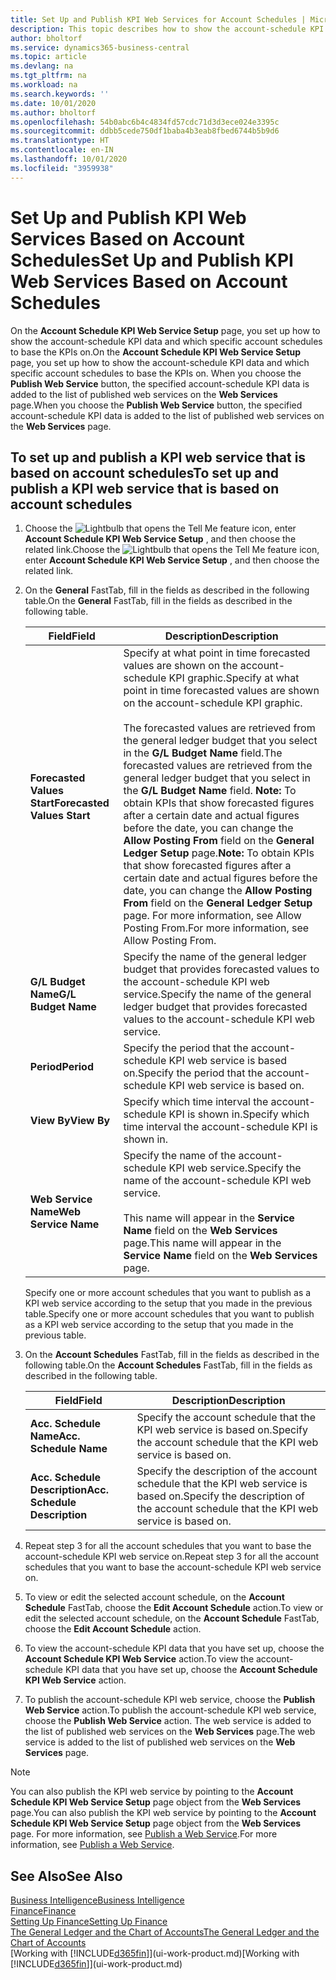 ```yaml
---
title: Set Up and Publish KPI Web Services for Account Schedules | Microsoft Docs
description: This topic describes how to show the account-schedule KPI data based on specific account schedules.
author: bholtorf
ms.service: dynamics365-business-central
ms.topic: article
ms.devlang: na
ms.tgt_pltfrm: na
ms.workload: na
ms.search.keywords: ''
ms.date: 10/01/2020
ms.author: bholtorf
ms.openlocfilehash: 54b0abc6b4c4834fd57cdc71d3d3ece024e3395c
ms.sourcegitcommit: ddbb5cede750df1baba4b3eab8fbed6744b5b9d6
ms.translationtype: HT
ms.contentlocale: en-IN
ms.lasthandoff: 10/01/2020
ms.locfileid: "3959938"
---
```

# <a name="set-up-and-publish-kpi-web-services-based-on-account-schedules"></a><span data-ttu-id="2e5cb-103">Set Up and Publish KPI Web Services Based on Account Schedules</span><span class="sxs-lookup"><span data-stu-id="2e5cb-103">Set Up and Publish KPI Web Services Based on Account Schedules</span></span>
<span data-ttu-id="2e5cb-104">On the **Account Schedule KPI Web Service Setup** page, you set up how to show the account-schedule KPI data and which specific account schedules to base the KPIs on.</span><span class="sxs-lookup"><span data-stu-id="2e5cb-104">On the **Account Schedule KPI Web Service Setup** page, you set up how to show the account-schedule KPI data and which specific account schedules to base the KPIs on.</span></span> <span data-ttu-id="2e5cb-105">When you choose the **Publish Web Service** button, the specified account-schedule KPI data is added to the list of published web services on the **Web Services** page.</span><span class="sxs-lookup"><span data-stu-id="2e5cb-105">When you choose the **Publish Web Service** button, the specified account-schedule KPI data is added to the list of published web services on the **Web Services** page.</span></span>  

## <a name="to-set-up-and-publish-a-kpi-web-service-that-is-based-on-account-schedules"></a><span data-ttu-id="2e5cb-106">To set up and publish a KPI web service that is based on account schedules</span><span class="sxs-lookup"><span data-stu-id="2e5cb-106">To set up and publish a KPI web service that is based on account schedules</span></span>  
1.  <span data-ttu-id="2e5cb-107">Choose the ![Lightbulb that opens the Tell Me feature](media/ui-search/search_small.png "Tell me what you want to do") icon, enter **Account Schedule KPI Web Service Setup** , and then choose the related link.</span><span class="sxs-lookup"><span data-stu-id="2e5cb-107">Choose the ![Lightbulb that opens the Tell Me feature](media/ui-search/search_small.png "Tell me what you want to do") icon, enter **Account Schedule KPI Web Service Setup** , and then choose the related link.</span></span>  
2.  <span data-ttu-id="2e5cb-108">On the **General** FastTab, fill in the fields as described in the following table.</span><span class="sxs-lookup"><span data-stu-id="2e5cb-108">On the **General** FastTab, fill in the fields as described in the following table.</span></span>  

    |<span data-ttu-id="2e5cb-109">Field</span><span class="sxs-lookup"><span data-stu-id="2e5cb-109">Field</span></span>|<span data-ttu-id="2e5cb-110">Description</span><span class="sxs-lookup"><span data-stu-id="2e5cb-110">Description</span></span>|  
    |---------------------------------|---------------------------------------|  
    |<span data-ttu-id="2e5cb-111">**Forecasted Values Start**</span><span class="sxs-lookup"><span data-stu-id="2e5cb-111">**Forecasted Values Start**</span></span>|<span data-ttu-id="2e5cb-112">Specify at what point in time forecasted values are shown on the account-schedule KPI graphic.</span><span class="sxs-lookup"><span data-stu-id="2e5cb-112">Specify at what point in time forecasted values are shown on the account-schedule KPI graphic.</span></span><br /><br /> <span data-ttu-id="2e5cb-113">The forecasted values are retrieved from the general ledger budget that you select in the **G/L Budget Name** field.</span><span class="sxs-lookup"><span data-stu-id="2e5cb-113">The forecasted values are retrieved from the general ledger budget that you select in the **G/L Budget Name** field.</span></span> <span data-ttu-id="2e5cb-114">**Note:**  To obtain KPIs that show forecasted figures after a certain date and actual figures before the date, you can change the **Allow Posting From** field on the **General Ledger Setup** page.</span><span class="sxs-lookup"><span data-stu-id="2e5cb-114">**Note:**  To obtain KPIs that show forecasted figures after a certain date and actual figures before the date, you can change the **Allow Posting From** field on the **General Ledger Setup** page.</span></span> <span data-ttu-id="2e5cb-115">For more information, see Allow Posting From.</span><span class="sxs-lookup"><span data-stu-id="2e5cb-115">For more information, see Allow Posting From.</span></span>|  
    |<span data-ttu-id="2e5cb-116">**G/L Budget Name**</span><span class="sxs-lookup"><span data-stu-id="2e5cb-116">**G/L Budget Name**</span></span>|<span data-ttu-id="2e5cb-117">Specify the name of the general ledger budget that provides forecasted values to the account-schedule KPI web service.</span><span class="sxs-lookup"><span data-stu-id="2e5cb-117">Specify the name of the general ledger budget that provides forecasted values to the account-schedule KPI web service.</span></span>|  
    |<span data-ttu-id="2e5cb-118">**Period**</span><span class="sxs-lookup"><span data-stu-id="2e5cb-118">**Period**</span></span>|<span data-ttu-id="2e5cb-119">Specify the period that the account-schedule KPI web service is based on.</span><span class="sxs-lookup"><span data-stu-id="2e5cb-119">Specify the period that the account-schedule KPI web service is based on.</span></span>|  
    |<span data-ttu-id="2e5cb-120">**View By**</span><span class="sxs-lookup"><span data-stu-id="2e5cb-120">**View By**</span></span>|<span data-ttu-id="2e5cb-121">Specify which time interval the account-schedule KPI is shown in.</span><span class="sxs-lookup"><span data-stu-id="2e5cb-121">Specify which time interval the account-schedule KPI is shown in.</span></span>|  
    |<span data-ttu-id="2e5cb-122">**Web Service Name**</span><span class="sxs-lookup"><span data-stu-id="2e5cb-122">**Web Service Name**</span></span>|<span data-ttu-id="2e5cb-123">Specify the name of the account-schedule KPI web service.</span><span class="sxs-lookup"><span data-stu-id="2e5cb-123">Specify the name of the account-schedule KPI web service.</span></span><br /><br /> <span data-ttu-id="2e5cb-124">This name will appear in the **Service Name** field on the **Web Services** page.</span><span class="sxs-lookup"><span data-stu-id="2e5cb-124">This name will appear in the **Service Name** field on the **Web Services** page.</span></span>|  

    <span data-ttu-id="2e5cb-125">Specify one or more account schedules that you want to publish as a KPI web service according to the setup that you made in the previous table.</span><span class="sxs-lookup"><span data-stu-id="2e5cb-125">Specify one or more account schedules that you want to publish as a KPI web service according to the setup that you made in the previous table.</span></span>  

3.  <span data-ttu-id="2e5cb-126">On the **Account Schedules** FastTab, fill in the fields as described in the following table.</span><span class="sxs-lookup"><span data-stu-id="2e5cb-126">On the **Account Schedules** FastTab, fill in the fields as described in the following table.</span></span>  

    |<span data-ttu-id="2e5cb-127">Field</span><span class="sxs-lookup"><span data-stu-id="2e5cb-127">Field</span></span>|<span data-ttu-id="2e5cb-128">Description</span><span class="sxs-lookup"><span data-stu-id="2e5cb-128">Description</span></span>|  
    |---------------------------------|---------------------------------------|  
    |<span data-ttu-id="2e5cb-129">**Acc. Schedule Name**</span><span class="sxs-lookup"><span data-stu-id="2e5cb-129">**Acc. Schedule Name**</span></span>|<span data-ttu-id="2e5cb-130">Specify the account schedule that the KPI web service is based on.</span><span class="sxs-lookup"><span data-stu-id="2e5cb-130">Specify the account schedule that the KPI web service is based on.</span></span>|  
    |<span data-ttu-id="2e5cb-131">**Acc. Schedule Description**</span><span class="sxs-lookup"><span data-stu-id="2e5cb-131">**Acc. Schedule Description**</span></span>|<span data-ttu-id="2e5cb-132">Specify the description of the account schedule that the KPI web service is based on.</span><span class="sxs-lookup"><span data-stu-id="2e5cb-132">Specify the description of the account schedule that the KPI web service is based on.</span></span>|  

4.  <span data-ttu-id="2e5cb-133">Repeat step 3 for all the account schedules that you want to base the account-schedule KPI web service on.</span><span class="sxs-lookup"><span data-stu-id="2e5cb-133">Repeat step 3 for all the account schedules that you want to base the account-schedule KPI web service on.</span></span>  
5.  <span data-ttu-id="2e5cb-134">To view or edit the selected account schedule, on the **Account Schedule** FastTab, choose the **Edit Account Schedule** action.</span><span class="sxs-lookup"><span data-stu-id="2e5cb-134">To view or edit the selected account schedule, on the **Account Schedule** FastTab, choose the **Edit Account Schedule** action.</span></span>  
6.  <span data-ttu-id="2e5cb-135">To view the account-schedule KPI data that you have set up, choose the **Account Schedule KPI Web Service** action.</span><span class="sxs-lookup"><span data-stu-id="2e5cb-135">To view the account-schedule KPI data that you have set up, choose the **Account Schedule KPI Web Service** action.</span></span>  
7.  <span data-ttu-id="2e5cb-136">To publish the account-schedule KPI web service, choose the **Publish Web Service** action.</span><span class="sxs-lookup"><span data-stu-id="2e5cb-136">To publish the account-schedule KPI web service, choose the **Publish Web Service** action.</span></span> <span data-ttu-id="2e5cb-137">The web service is added to the list of published web services on the **Web Services** page.</span><span class="sxs-lookup"><span data-stu-id="2e5cb-137">The web service is added to the list of published web services on the **Web Services** page.</span></span>  

> [!NOTE]  
>  <span data-ttu-id="2e5cb-138">You can also publish the KPI web service by pointing to the **Account Schedule KPI Web Service Setup** page object from the **Web Services** page.</span><span class="sxs-lookup"><span data-stu-id="2e5cb-138">You can also publish the KPI web service by pointing to the **Account Schedule KPI Web Service Setup** page object from the **Web Services** page.</span></span> <span data-ttu-id="2e5cb-139">For more information, see [Publish a Web Service](across-how-publish-web-service.md).</span><span class="sxs-lookup"><span data-stu-id="2e5cb-139">For more information, see [Publish a Web Service](across-how-publish-web-service.md).</span></span>  

## <a name="see-also"></a><span data-ttu-id="2e5cb-140">See Also</span><span class="sxs-lookup"><span data-stu-id="2e5cb-140">See Also</span></span>  
[<span data-ttu-id="2e5cb-141">Business Intelligence</span><span class="sxs-lookup"><span data-stu-id="2e5cb-141">Business Intelligence</span></span>](bi.md)  
[<span data-ttu-id="2e5cb-142">Finance</span><span class="sxs-lookup"><span data-stu-id="2e5cb-142">Finance</span></span>](finance.md)  
[<span data-ttu-id="2e5cb-143">Setting Up Finance</span><span class="sxs-lookup"><span data-stu-id="2e5cb-143">Setting Up Finance</span></span>](finance-setup-finance.md)  
[<span data-ttu-id="2e5cb-144">The General Ledger and the Chart of Accounts</span><span class="sxs-lookup"><span data-stu-id="2e5cb-144">The General Ledger and the Chart of Accounts</span></span>](finance-general-ledger.md)  
<span data-ttu-id="2e5cb-145">[Working with [!INCLUDE[d365fin](includes/d365fin_md.md)]](ui-work-product.md)</span><span class="sxs-lookup"><span data-stu-id="2e5cb-145">[Working with [!INCLUDE[d365fin](includes/d365fin_md.md)]](ui-work-product.md)</span></span>
